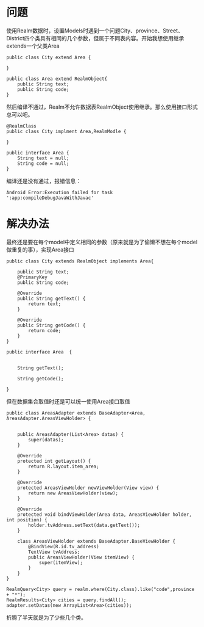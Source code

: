 # 问题
使用Realm数据时，设置Models时遇到一个问题City、province、Street、District四个类具有相同的几个参数，但属于不同表内容。开始我想使用继承extends一个父类Area
```
public class City extend Area {

}

public class Area extend RealmObject{
    public String text;
    public String code;
}
```
然后编译不通过，Realm不允许数据表RealmObject使用继承。那么使用接口形式总可以吧。
```
@RealmClass
public class City implment Area,RealmModle {

}

public interface Area {
    String text = null;
    String code = null;
}
```
编译还是没有通过，报错信息：
```
Android Error:Execution failed for task ':app:compileDebugJavaWithJavac'
```
# 解决办法
最终还是要在每个model中定义相同的参数（原来就是为了偷懒不想在每个model做重复的事），实现Area接口
```
public class City extends RealmObject implements Area{

    public String text;
    @PrimaryKey
    public String code;

    @Override
    public String getText() {
        return text;
    }

    @Override
    public String getCode() {
        return code;
    }
}

public interface Area  {


    String getText();

    String getCode();

}
```
但在数据集合取值时还是可以统一使用Area接口取值
```
public class AreasAdapter extends BaseAdapter<Area, AreasAdapter.AreasViewHolder> {


    public AreasAdapter(List<Area> datas) {
        super(datas);
    }

    @Override
    protected int getLayout() {
        return R.layout.item_area;
    }

    @Override
    protected AreasViewHolder newViewHolder(View view) {
        return new AreasViewHolder(view);
    }

    @Override
    protected void bindViewHolder(Area data, AreasViewHolder holder, int position) {
        holder.tvAddress.setText(data.getText());
    }

    class AreasViewHolder extends BaseAdapter.BaseViewHolder {
        @BindView(R.id.tv_address)
        TextView tvAddress;
        public AreasViewHolder(View itemView) {
            super(itemView);
        }
    }
}

RealmQuery<City> query = realm.where(City.class).like("code",province + "*");
RealmResults<City> cities = query.findAll();
adapter.setDatas(new ArrayList<Area>(cities));
```
折腾了半天就是为了少些几个类。